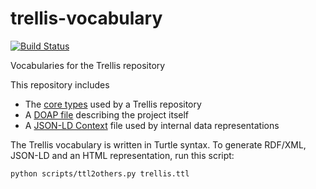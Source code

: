 # trellis-vocabulary

[![Build Status](https://travis-ci.com/trellis-ldp/trellis-vocabulary.svg?branch=master)](https://travis-ci.com/trellis-ldp/trellis-vocabulary)

Vocabularies for the Trellis repository

This repository includes
  * The [core types](trellis.ttl) used by a Trellis repository
  * A [DOAP file](doap.ttl) describing the project itself
  * A [JSON-LD Context](trellisresource.jsonld) file used by internal data representations

The Trellis vocabulary is written in Turtle syntax. To generate RDF/XML, JSON-LD and an HTML
representation, run this script:

    python scripts/ttl2others.py trellis.ttl

